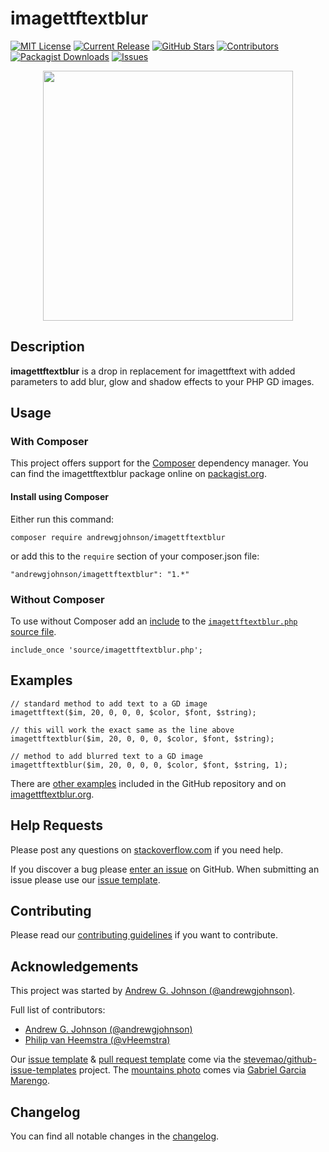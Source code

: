 # imagettftextblur

[![MIT License](https://img.shields.io/github/license/andrewgjohnson/imagettftextblur.png)](https://github.com/andrewgjohnson/imagettftextblur/blob/master/LICENSE)
[![Current Release](https://img.shields.io/github/release/andrewgjohnson/imagettftextblur.png)](https://github.com/andrewgjohnson/imagettftextblur/releases)
[![GitHub Stars](https://img.shields.io/github/stars/andrewgjohnson/imagettftextblur.png)](https://github.com/andrewgjohnson/imagettftextblur/stargazers)
[![Contributors](https://img.shields.io/github/contributors/andrewgjohnson/imagettftextblur.png)](https://github.com/andrewgjohnson/imagettftextblur/graphs/contributors)
[![Packagist Downloads](https://img.shields.io/packagist/dt/andrewgjohnson/imagettftextblur.png)](https://packagist.org/packages/andrewgjohnson/imagettftextblur/stats)
[![Issues](https://img.shields.io/github/issues/andrewgjohnson/imagettftextblur.png)](https://github.com/andrewgjohnson/imagettftextblur/issues)

<p align="center"><a href="https://imagettftextblur.org/" title=""><img src="https://imagettftextblur.org/documentation/imagettftextblur.org/images/avatar.png" alt="" title="" width="400" id="avatar" /></a></p>

## Description

**imagettftextblur** is a drop in replacement for imagettftext with added parameters to add blur, glow and shadow effects to your PHP GD images.

## Usage

### With Composer

This project offers support for the [Composer](https://getcomposer.org/) dependency manager.  You can find the imagettftextblur package online on [packagist.org](https://packagist.org/packages/andrewgjohnson/imagettftextblur).

#### Install using Composer

Either run this command:

    composer require andrewgjohnson/imagettftextblur

or add this to the `require` section of your composer.json file:

    "andrewgjohnson/imagettftextblur": "1.*"

### Without Composer

To use without Composer add an [include](http://php.net/manual/function.include.php) to the [`imagettftextblur.php` source file](https://raw.githubusercontent.com/andrewgjohnson/imagettftextblur/master/source/imagettftextblur.php).

    include_once 'source/imagettftextblur.php';

## Examples

    // standard method to add text to a GD image
    imagettftext($im, 20, 0, 0, 0, $color, $font, $string);

    // this will work the exact same as the line above
    imagettftextblur($im, 20, 0, 0, 0, $color, $font, $string);

    // method to add blurred text to a GD image
    imagettftextblur($im, 20, 0, 0, 0, $color, $font, $string, 1);

There are [other examples](https://github.com/andrewgjohnson/imagettftextblur/tree/master/examples) included in the GitHub repository and on [imagettftextblur.org](http://imagettftextblur.org/examples/).

## Help Requests

Please post any questions on [stackoverflow.com](https://stackoverflow.com/search?q=imagettftextblur) if you need help.

If you discover a bug please [enter an issue](https://github.com/andrewgjohnson/imagettftextblur/issues/new) on GitHub.  When submitting an issue please use our [issue template](https://github.com/andrewgjohnson/imagettftextblur/blob/master/ISSUE_TEMPLATE.md).

## Contributing

Please read our [contributing guidelines](https://github.com/andrewgjohnson/imagettftextblur/blob/master/CONTRIBUTING.md) if you want to contribute.

## Acknowledgements

This project was started by [Andrew G. Johnson (@andrewgjohnson)](https://github.com/andrewgjohnson).

Full list of contributors:
 * [Andrew G. Johnson (@andrewgjohnson)](https://github.com/andrewgjohnson)
 * [Philip van Heemstra (@vHeemstra)](https://github.com/vHeemstra)

Our [issue template](https://github.com/andrewgjohnson/imagettftextblur/blob/master/ISSUE_TEMPLATE.md) & [pull request template](https://github.com/andrewgjohnson/imagettftextblur/blob/master/PULL_REQUEST_TEMPLATE.md) come via the [stevemao/github-issue-templates](https://github.com/stevemao/github-issue-templates) project. The [mountains photo](https://unsplash.com/photos/qJvpykJ5SKs) comes via [Gabriel Garcia Marengo](https://unsplash.com/@gabrielgm).

## Changelog

You can find all notable changes in the [changelog](https://github.com/andrewgjohnson/imagettftextblur/blob/master/CHANGELOG.md).
